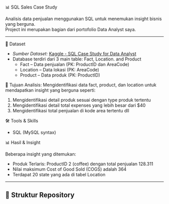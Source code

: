 📊 SQL Sales Case Study

Analisis data penjualan menggunakan SQL untuk menemukan insight bisnis yang berguna.  
Project ini merupakan bagian dari portofolio Data Analyst saya.

---

📂 Dataset

- *Sumber Dataset:* [Kaggle - SQL Case Study for Data Analyst](https://www.kaggle.com/datasets/shravyashetty1/sql-basic-case-study)
- Database terdiri dari 3 main table: Fact, Location. and Product
  - Fact – Data penjualan (PK: ProductID dan AreaCode)
  - Location – Data lokasi (PK: AreaCode)
  - Product – Data produk (PK: ProductID)


🎯 Tujuan Analisis: Mengidentifikasi data fact, product, dan location untuk mendapatkan insight yang berguna seperti:
1. Mengidentifikasi detail produk sesuai dengan type produk tertentu
2. Mengidentifikasi detail total expenses yang lebih besar dari $40
3. Mengidentifikasi total penjualan di kode area tertentu
dll

🛠️ Tools & Skills

- SQL (MySQL syntax)
  

📊 Hasil & Insight

Beberapa insight yang ditemukan:

- Produk Terlaris: ProductID 2 (coffee) dengan total penjualan 128.311
- Nilai maksimum Cost of Good Sold (COGS) adalah 364
- Terdapat 20 state yang ada di tabel Location





---

## 📁 Struktur Repository
